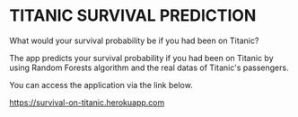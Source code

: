 # TITANIC SURVIVAL PREDICTION <br>
What would your survival probability be if you had been on Titanic? 

The app predicts your survival probability if you had been on Titanic by using Random Forests algorithm and the real datas of Titanic's passengers.

You can access the application via the link below.

https://survival-on-titanic.herokuapp.com 
